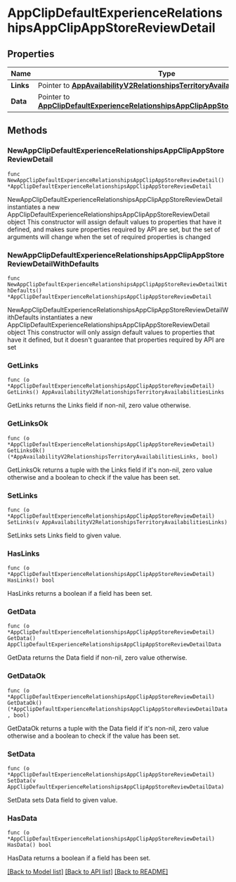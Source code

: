 # AppClipDefaultExperienceRelationshipsAppClipAppStoreReviewDetail

## Properties

Name | Type | Description | Notes
------------ | ------------- | ------------- | -------------
**Links** | Pointer to [**AppAvailabilityV2RelationshipsTerritoryAvailabilitiesLinks**](AppAvailabilityV2RelationshipsTerritoryAvailabilitiesLinks.md) |  | [optional] 
**Data** | Pointer to [**AppClipDefaultExperienceRelationshipsAppClipAppStoreReviewDetailData**](AppClipDefaultExperienceRelationshipsAppClipAppStoreReviewDetailData.md) |  | [optional] 

## Methods

### NewAppClipDefaultExperienceRelationshipsAppClipAppStoreReviewDetail

`func NewAppClipDefaultExperienceRelationshipsAppClipAppStoreReviewDetail() *AppClipDefaultExperienceRelationshipsAppClipAppStoreReviewDetail`

NewAppClipDefaultExperienceRelationshipsAppClipAppStoreReviewDetail instantiates a new AppClipDefaultExperienceRelationshipsAppClipAppStoreReviewDetail object
This constructor will assign default values to properties that have it defined,
and makes sure properties required by API are set, but the set of arguments
will change when the set of required properties is changed

### NewAppClipDefaultExperienceRelationshipsAppClipAppStoreReviewDetailWithDefaults

`func NewAppClipDefaultExperienceRelationshipsAppClipAppStoreReviewDetailWithDefaults() *AppClipDefaultExperienceRelationshipsAppClipAppStoreReviewDetail`

NewAppClipDefaultExperienceRelationshipsAppClipAppStoreReviewDetailWithDefaults instantiates a new AppClipDefaultExperienceRelationshipsAppClipAppStoreReviewDetail object
This constructor will only assign default values to properties that have it defined,
but it doesn't guarantee that properties required by API are set

### GetLinks

`func (o *AppClipDefaultExperienceRelationshipsAppClipAppStoreReviewDetail) GetLinks() AppAvailabilityV2RelationshipsTerritoryAvailabilitiesLinks`

GetLinks returns the Links field if non-nil, zero value otherwise.

### GetLinksOk

`func (o *AppClipDefaultExperienceRelationshipsAppClipAppStoreReviewDetail) GetLinksOk() (*AppAvailabilityV2RelationshipsTerritoryAvailabilitiesLinks, bool)`

GetLinksOk returns a tuple with the Links field if it's non-nil, zero value otherwise
and a boolean to check if the value has been set.

### SetLinks

`func (o *AppClipDefaultExperienceRelationshipsAppClipAppStoreReviewDetail) SetLinks(v AppAvailabilityV2RelationshipsTerritoryAvailabilitiesLinks)`

SetLinks sets Links field to given value.

### HasLinks

`func (o *AppClipDefaultExperienceRelationshipsAppClipAppStoreReviewDetail) HasLinks() bool`

HasLinks returns a boolean if a field has been set.

### GetData

`func (o *AppClipDefaultExperienceRelationshipsAppClipAppStoreReviewDetail) GetData() AppClipDefaultExperienceRelationshipsAppClipAppStoreReviewDetailData`

GetData returns the Data field if non-nil, zero value otherwise.

### GetDataOk

`func (o *AppClipDefaultExperienceRelationshipsAppClipAppStoreReviewDetail) GetDataOk() (*AppClipDefaultExperienceRelationshipsAppClipAppStoreReviewDetailData, bool)`

GetDataOk returns a tuple with the Data field if it's non-nil, zero value otherwise
and a boolean to check if the value has been set.

### SetData

`func (o *AppClipDefaultExperienceRelationshipsAppClipAppStoreReviewDetail) SetData(v AppClipDefaultExperienceRelationshipsAppClipAppStoreReviewDetailData)`

SetData sets Data field to given value.

### HasData

`func (o *AppClipDefaultExperienceRelationshipsAppClipAppStoreReviewDetail) HasData() bool`

HasData returns a boolean if a field has been set.


[[Back to Model list]](../README.md#documentation-for-models) [[Back to API list]](../README.md#documentation-for-api-endpoints) [[Back to README]](../README.md)


